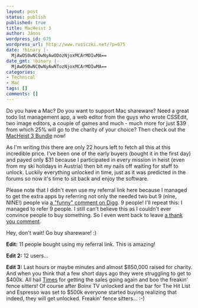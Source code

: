 ```yaml
---
layout: post
status: publish
published: true
title: MacHeist 3
author: János
wordpress_id: 675
wordpress_url: http://www.rusiczki.net/?p=675
date: !binary |-
  MjAwOS0wNC0wNyAwODozNjoxMCArMDIwMA==
date_gmt: !binary |-
  MjAwOS0wNC0wNyAwNTozNjoxMCArMDIwMA==
categories:
- Technical
- Mac
tags: []
comments: []
---
```

<p>Do you have a Mac? Do you want to support Mac shareware? Need a great todo list management app, a web editor from the guys who wrote CSSEdit, two image editors, a couple of games and much - much more for just $39 from which 25% will go to the charity of your choice? Then check out the <a href="http://www.macheist.com">MacHeist 3 Bundle</a> now!</p>
<p>As I'm writing this there are only 22 hours left to fetch all this at this incredible price. I've been one of the early buyers (bought it in the first day) and payed only $31 because I participated in every mission in heist (even from my ski holidays in Austria) then bit my nails off waiting for stuff to unlock. Luckily everything unlocked in time, just as it was predicted in the forums so now it's time to sit back and enjoy the software.</p>
<p>Please note that I didn't even use my referral link here because I managed to get the extra apps by referring not only the needed two but 9 (nine, NINE!) people via <a href="http://digg.com/apple/MacHeist_3_bundle_unveiled?t=24423735#c24423735">a "funny" comment on Digg</a>. 9 people! I'll repeat this: I managed to refer 9 people. I still can't believe this as I couldn't ever convince people to buy something. So I even went back to leave <a href="http://digg.com/apple/MacHeist_3_bundle_unveiled?t=24423735#c24491836">a thank you comment</a>.</p>
<p>Hey, don't wait! Go buy shareware! :)</p>
<p><strong>Edit:</strong> 11 people bought using my referral link. This is amazing!</p>
<p><strong>Edit 2:</strong> 12 users...</p>
<p><strong>Edit 3:</strong> Last hours or maybe minutes and almost $850,000 raised for charity. And when you think that a few short days ago they were struggling to get to $400k. All hail <a href="http://www.acrylicapps.com/times/">Times</a> for getting the sales going again and boo the freakin' fence sitters! Of course after Boinx TV unlocked and the bar for The Hit List and Espresso was set to $500k everyone started buying realizing that indeed, they will get unlocked. Freakin' fence sitters... :-)</p>
